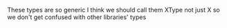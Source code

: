 These types are so generic I think we should call them XType not just X so we don't get confused with other libraries' types